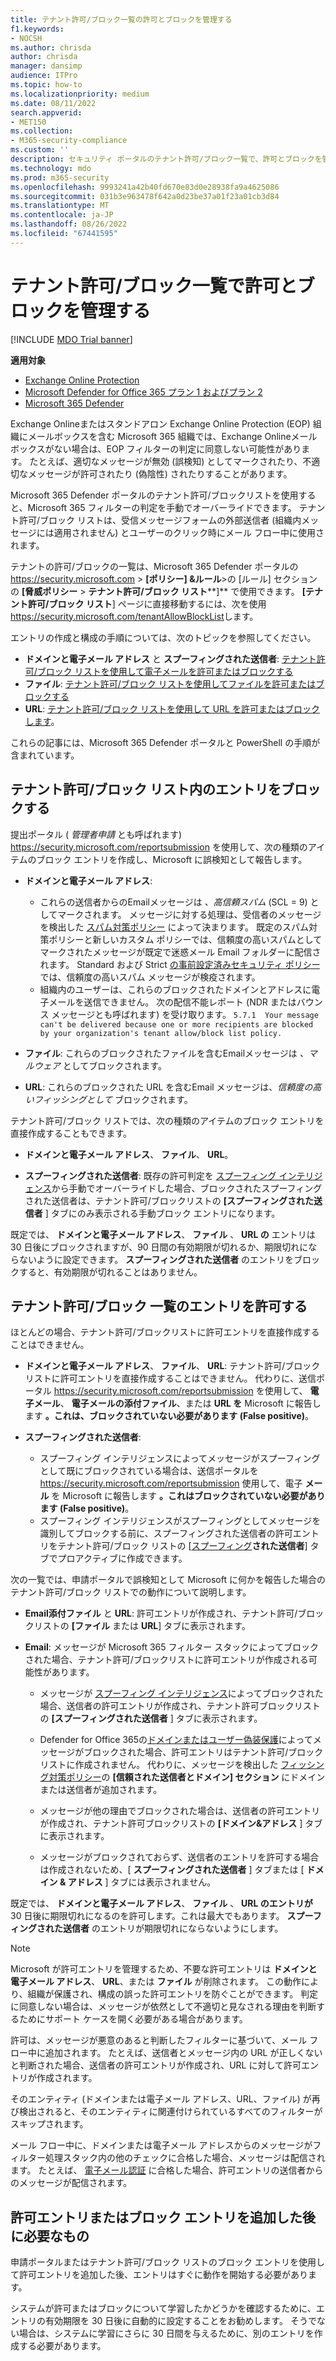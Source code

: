 ```yaml
---
title: テナント許可/ブロック一覧の許可とブロックを管理する
f1.keywords:
- NOCSH
ms.author: chrisda
author: chrisda
manager: dansimp
audience: ITPro
ms.topic: how-to
ms.localizationpriority: medium
ms.date: 08/11/2022
search.appverid:
- MET150
ms.collection:
- M365-security-compliance
ms.custom: ''
description: セキュリティ ポータルのテナント許可/ブロック一覧で、許可とブロックを管理する方法について説明します。
ms.technology: mdo
ms.prod: m365-security
ms.openlocfilehash: 9993241a42b40fd670e83d0e28938fa9a4625086
ms.sourcegitcommit: 031b3e963478f642a0d23be37a01f23a01cb3d84
ms.translationtype: MT
ms.contentlocale: ja-JP
ms.lasthandoff: 08/26/2022
ms.locfileid: "67441595"
---
```

# <a name="manage-your-allows-and-blocks-in-the-tenant-allowblock-list"></a>テナント許可/ブロック一覧で許可とブロックを管理する

[!INCLUDE [MDO Trial banner](../includes/mdo-trial-banner.md)]

**適用対象**
- [Exchange Online Protection](exchange-online-protection-overview.md)
- [Microsoft Defender for Office 365 プラン 1 およびプラン 2](defender-for-office-365.md)
- [Microsoft 365 Defender](../defender/microsoft-365-defender.md)

Exchange Onlineまたはスタンドアロン Exchange Online Protection (EOP) 組織にメールボックスを含む Microsoft 365 組織では、Exchange Onlineメールボックスがない場合は、EOP フィルターの判定に同意しない可能性があります。 たとえば、適切なメッセージが無効 (誤検知) としてマークされたり、不適切なメッセージが許可されたり (偽陰性) されたりすることがあります。

Microsoft 365 Defender ポータルのテナント許可/ブロックリストを使用すると、Microsoft 365 フィルターの判定を手動でオーバーライドできます。 テナント許可/ブロック リストは、受信メッセージフォームの外部送信者 (組織内メッセージには適用されません) とユーザーのクリック時にメール フロー中に使用されます。

テナントの許可/ブロックの一覧は、Microsoft 365 Defender ポータルの <https://security.microsoft.com> \> **[ポリシー] &ルール**\>の [ルール] セクションの **[脅威ポリシー** \> **テナント許可/ブロック リスト****]** で使用できます。 **[テナント許可/ブロック リスト**] ページに直接移動するには、次を使用<https://security.microsoft.com/tenantAllowBlockList>します。

エントリの作成と構成の手順については、次のトピックを参照してください。

- **ドメインと電子メール アドレス** と **スプーフィングされた送信者**: [テナント許可/ブロック リストを使用して電子メールを許可またはブロックする](allow-block-email-spoof.md)
- **ファイル**: [テナント許可/ブロック リストを使用してファイルを許可またはブロックする](allow-block-files.md)
- **URL**: [テナント許可/ブロック リストを使用して URL を許可またはブロックします](allow-block-urls.md)。

これらの記事には、Microsoft 365 Defender ポータルと PowerShell の手順が含まれています。

## <a name="block-entries-in-the-tenant-allowblock-list"></a>テナント許可/ブロック リスト内のエントリをブロックする

提出ポータル ( *管理者申請* とも呼ばれます) <https://security.microsoft.com/reportsubmission> を使用して、次の種類のアイテムのブロック エントリを作成し、Microsoft に誤検知として報告します。

- **ドメインと電子メール アドレス**:
  - これらの送信者からのEmailメッセージは *、高信頼スパム* (SCL = 9) としてマークされます。 メッセージに対する処理は、受信者のメッセージを検出した [スパム対策ポリシー](configure-your-spam-filter-policies.md) によって決まります。 既定のスパム対策ポリシーと新しいカスタム ポリシーでは、信頼度の高いスパムとしてマークされたメッセージが既定で迷惑メール Email フォルダーに配信されます。 Standard および Strict [の事前設定済みセキュリティ ポリシー](preset-security-policies.md)では、信頼度の高いスパム メッセージが検疫されます。
  - 組織内のユーザーは、これらのブロックされたドメインとアドレスに電子メールを送信できません。 次の配信不能レポート (NDR またはバウンス メッセージとも呼ばれます) を受け取ります。 `5.7.1  Your message can't be delivered because one or more recipients are blocked by your organization's tenant allow/block list policy.`

- **ファイル**: これらのブロックされたファイルを含むEmailメッセージは *、マルウェア* としてブロックされます。

- **URL**: これらのブロックされた URL を含むEmail メッセージは、*信頼度の高いフィッシングとして* ブロックされます。

テナント許可/ブロック リストでは、次の種類のアイテムのブロック エントリを直接作成することもできます。

- **ドメインと電子メール アドレス**、 **ファイル**、 **URL**。

- **スプーフィングされた送信者**: 既存の許可判定を [スプーフィング インテリジェンス](learn-about-spoof-intelligence.md)から手動でオーバーライドした場合、ブロックされたスプーフィングされた送信者は、テナント許可/ブロックリストの **[スプーフィングされた送信者** ] タブにのみ表示される手動ブロック エントリになります。

既定では、 **ドメインと電子メール アドレス**、 **ファイル** 、 **URL の** エントリは 30 日後にブロックされますが、90 日間の有効期限が切れるか、期限切れにならないように設定できます。 **スプーフィングされた送信者** のエントリをブロックすると、有効期限が切れることはありません。

## <a name="allow-entries-in-the-tenant-allowblock-list"></a>テナント許可/ブロック 一覧のエントリを許可する

ほとんどの場合、テナント許可/ブロックリストに許可エントリを直接作成することはできません。

- **ドメインと電子メール アドレス**、 **ファイル**、 **URL**: テナント許可/ブロック リストに許可エントリを直接作成することはできません。 代わりに、送信ポータル <https://security.microsoft.com/reportsubmission> を使用して、 **電子メール**、 **電子メールの添付ファイル**、または **URL を** Microsoft に報告します **。これは、ブロックされていない必要があります (False positive)**。

- **スプーフィングされた送信者**:
  - スプーフィング インテリジェンスによってメッセージがスプーフィングとして既にブロックされている場合は、送信ポータルを <https://security.microsoft.com/reportsubmission> 使用して、電子 **メール** を Microsoft に報告します **。これはブロックされていない必要があります (False positive)**。
  - スプーフィング インテリジェンスがスプーフィングとしてメッセージを識別してブロックする前に、スプーフィングされた送信者の許可エントリをテナント許可/ブロック リストの [[スプーフィング](learn-about-spoof-intelligence.md)**された送信者**] タブでプロアクティブに作成できます。

次の一覧では、申請ポータルで誤検知として Microsoft に何かを報告した場合のテナント許可/ブロック リストでの動作について説明します。

- **Email添付ファイル** と **URL**: 許可エントリが作成され、テナント許可/ブロックリストの **[ファイル** または **URL**] タブに表示されます。

- **Email**: メッセージが Microsoft 365 フィルター スタックによってブロックされた場合、テナント許可/ブロックリストに許可エントリが作成される可能性があります。

  - メッセージが [スプーフィング インテリジェンス](learn-about-spoof-intelligence.md)によってブロックされた場合、送信者の許可エントリが作成され、テナント許可ブロックリストの **[スプーフィングされた送信者** ] タブに表示されます。

  - Defender for Office 365の[ドメインまたはユーザー偽装保護](set-up-anti-phishing-policies.md#impersonation-settings-in-anti-phishing-policies-in-microsoft-defender-for-office-365)によってメッセージがブロックされた場合、許可エントリはテナント許可/ブロックリストに作成されません。 代わりに、メッセージを検出した [フィッシング対策ポリシー](configure-mdo-anti-phishing-policies.md#use-the-microsoft-365-defender-portal-to-modify-anti-phishing-policies)の **[信頼された送信者とドメイン] セクション** にドメインまたは送信者が追加されます。

  - メッセージが他の理由でブロックされた場合は、送信者の許可エントリが作成され、テナント許可ブロックリストの **[ドメイン&アドレス** ] タブに表示されます。

  - メッセージがブロックされておらず、送信者のエントリを許可する場合は作成されないため、[ **スプーフィングされた送信者** ] タブまたは [ **ドメイン & アドレス** ] タブには表示されません。

既定では、 **ドメインと電子メール アドレス**、 **ファイル** 、 **URL のエントリが** 30 日後に期限切れになるのを許可します。これは最大でもあります。 **スプーフィングされた送信者** のエントリが期限切れにならないようにします。

> [!NOTE]
> Microsoft が許可エントリを管理するため、不要な許可エントリは **ドメインと電子メール アドレス**、 **URL**、または **ファイル** が削除されます。 この動作により、組織が保護され、構成の誤った許可エントリを防ぐことができます。 判定に同意しない場合は、メッセージが依然として不適切と見なされる理由を判断するためにサポート ケースを開く必要がある場合があります。
>
> 許可は、メッセージが悪意のあると判断したフィルターに基づいて、メール フロー中に追加されます。 たとえば、送信者とメッセージ内の URL が正しくないと判断された場合、送信者の許可エントリが作成され、URL に対して許可エントリが作成されます。
>
> そのエンティティ (ドメインまたは電子メール アドレス、URL、ファイル) が再び検出されると、そのエンティティに関連付けられているすべてのフィルターがスキップされます。
>
> メール フロー中に、ドメインまたは電子メール アドレスからのメッセージがフィルター処理スタック内の他のチェックに合格した場合、メッセージは配信されます。 たとえば、 [電子メール認証](email-validation-and-authentication.md) に合格した場合、許可エントリの送信者からのメッセージが配信されます。

## <a name="what-to-expect-after-you-add-an-allow-or-block-entry"></a>許可エントリまたはブロック エントリを追加した後に必要なもの

申請ポータルまたはテナント許可/ブロック リストのブロック エントリを使用して許可エントリを追加した後、エントリはすぐに動作を開始する必要があります。

システムが許可またはブロックについて学習したかどうかを確認するために、エントリの有効期限を 30 日後に自動的に設定することをお勧めします。 そうでない場合は、システムに学習にさらに 30 日間を与えるために、別のエントリを作成する必要があります。
